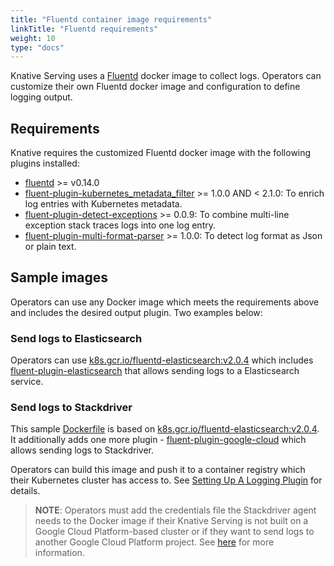 ```yaml
---
title: "Fluentd container image requirements"
linkTitle: "Fluentd requirements"
weight: 10
type: "docs"
---
```


Knative Serving uses a [Fluentd](https://www.fluentd.org/) docker image to
collect logs. Operators can customize their own Fluentd docker image and
configuration to define logging output.

## Requirements

Knative requires the customized Fluentd docker image with the following plugins
installed:

- [fluentd](https://github.com/fluent/fluentd) >= v0.14.0
- [fluent-plugin-kubernetes_metadata_filter](https://github.com/fabric8io/fluent-plugin-kubernetes_metadata_filter) >=
  1.0.0 AND < 2.1.0: To enrich log entries with Kubernetes metadata.
- [fluent-plugin-detect-exceptions](https://github.com/GoogleCloudPlatform/fluent-plugin-detect-exceptions) >=
  0.0.9: To combine multi-line exception stack traces logs into one log entry.
- [fluent-plugin-multi-format-parser](https://github.com/repeatedly/fluent-plugin-multi-format-parser) >=
  1.0.0: To detect log format as Json or plain text.

## Sample images

Operators can use any Docker image which meets the requirements above and
includes the desired output plugin. Two examples below:

### Send logs to Elasticsearch

Operators can use
[k8s.gcr.io/fluentd-elasticsearch:v2.0.4](https://github.com/kubernetes/kubernetes/tree/master/cluster/addons/fluentd-elasticsearch/fluentd-es-image)
which includes
[fluent-plugin-elasticsearch](https://github.com/uken/fluent-plugin-elasticsearch)
that allows sending logs to a Elasticsearch service.

### Send logs to Stackdriver

This sample [Dockerfile](./stackdriver/Dockerfile) is based on
[k8s.gcr.io/fluentd-elasticsearch:v2.0.4](https://github.com/kubernetes/kubernetes/tree/master/cluster/addons/fluentd-elasticsearch).
It additionally adds one more plugin -
[fluent-plugin-google-cloud](https://github.com/GoogleCloudPlatform/fluent-plugin-google-cloud)
which allows sending logs to Stackdriver.

Operators can build this image and push it to a container registry which their
Kubernetes cluster has access to. See
[Setting Up A Logging Plugin](./setting-up-a-logging-plugin.md) for details.

> **NOTE**: Operators must add the credentials file the Stackdriver agent needs
> to the Docker image if their Knative Serving is not built on a
> Google Cloud Platform-based cluster or if they want to send logs to another
> Google Cloud Platform project. See
> [here](https://cloud.google.com/logging/docs/agent/authorization) for more
> information.
